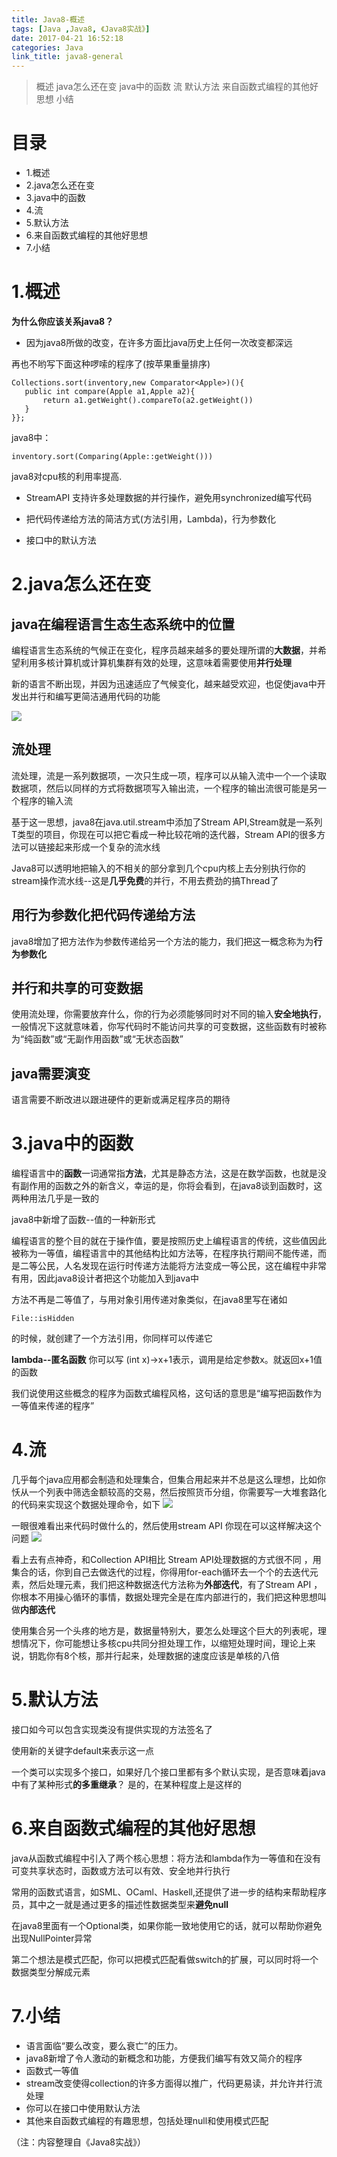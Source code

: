 ```yaml
---
title: Java8-概述
tags: [Java ,Java8, 《Java8实战》]
date: 2017-04-21 16:52:18
categories: Java
link_title: java8-general
---
```

> 概述 java怎么还在变 java中的函数 流  默认方法 来自函数式编程的其他好思想 小结

<!--more-->

# 目录
- 1.概述 
- 2.java怎么还在变
- 3.java中的函数
- 4.流
- 5.默认方法
- 6.来自函数式编程的其他好思想
- 7.小结



# 1.概述
**为什么你应该关系java8？**
- 因为java8所做的改变，在许多方面比java历史上任何一次改变都深远

再也不哟写下面这种啰嗦的程序了(按苹果重量排序)
```
Collections.sort(inventory,new Comparator<Apple>)(){
   public int compare(Apple a1,Apple a2){
       return a1.getWeight().compareTo(a2.getWeight())
   } 
}};
```
java8中：
```
inventory.sort(Comparing(Apple::getWeight()))
```
java8对cpu核的利用率提高.
- StreamAPI
支持许多处理数据的并行操作，避免用synchronized编写代码

- 把代码传递给方法的简洁方式(方法引用，Lambda)，行为参数化
- 接口中的默认方法

# 2.java怎么还在变
## java在编程语言生态生态系统中的位置
编程语言生态系统的气候正在变化，程序员越来越多的要处理所谓的**大数据**，并希望利用多核计算机或计算机集群有效的处理，这意味着需要使用**并行处理**

新的语言不断出现，并因为迅速适应了气候变化，越来越受欢迎，也促使java中开发出并行和编写更简洁通用代码的功能

![](java8-general/01.png)

## 流处理
流处理，流是一系列数据项，一次只生成一项，程序可以从输入流中一个一个读取数据项，然后以同样的方式将数据项写入输出流，一个程序的输出流很可能是另一个程序的输入流

基于这一思想，java8在java.util.stream中添加了Stream API,Stream<T>就是一系列T类型的项目，你现在可以把它看成一种比较花哨的迭代器，Stream API的很多方法可以链接起来形成一个复杂的流水线

Java8可以透明地把输入的不相关的部分拿到几个cpu内核上去分别执行你的stream操作流水线--这是**几乎免费**的并行，不用去费劲的搞Thread了

## 用行为参数化把代码传递给方法
java8增加了把方法作为参数传递给另一个方法的能力，我们把这一概念称为为**行为参数化**

## 并行和共享的可变数据
使用流处理，你需要放弃什么，你的行为必须能够同时对不同的输入**安全地执行**，一般情况下这就意味着，你写代码时不能访问共享的可变数据，这些函数有时被称为“纯函数”或“无副作用函数”或“无状态函数”

## java需要演变
语言需要不断改进以跟进硬件的更新或满足程序员的期待

# 3.java中的函数
编程语言中的**函数**一词通常指**方法**，尤其是静态方法，这是在数学函数，也就是没有副作用的函数之外的新含义，幸运的是，你将会看到，在java8谈到函数时，这两种用法几乎是一致的

java8中新增了函数--值的一种新形式

编程语言的整个目的就在于操作值，要是按照历史上编程语言的传统，这些值因此被称为一等值，编程语言中的其他结构比如方法等，在程序执行期间不能传递，而是二等公民，人名发现在运行时传递方法能将方法变成一等公民，这在编程中非常有用，因此java8设计者把这个功能加入到java中

方法不再是二等值了，与用对象引用传递对象类似，在java8里写在诸如
```
File::isHidden
```
的时候，就创建了一个方法引用，你同样可以传递它

**lambda--匿名函数**
你可以写 (int x)->x+1表示，调用是给定参数x。就返回x+1值的函数

我们说使用这些概念的程序为函数式编程风格，这句话的意思是“编写把函数作为一等值来传递的程序”

# 4.流
几乎每个java应用都会制造和处理集合，但集合用起来并不总是这么理想，比如你㤇从一个列表中筛选金额较高的交易，然后按照货币分组，你需要写一大堆套路化的代码来实现这个数据处理命令，如下
![](java8-general/02.png)

一眼很难看出来代码时做什么的，然后使用stream API 你现在可以这样解决这个问题
![](java8-general/03.png)

看上去有点神奇，和Collection API相比 Stream API处理数据的方式很不同 ，用集合的话，你到自己去做迭代的过程，你得用for-each循环去一个个的去迭代元素，然后处理元素，我们把这种数据迭代方法称为**外部迭代**，有了Stream API ，你根本不用操心循环的事情，数据处理完全是在库内部进行的，我们把这种思想叫做**内部迭代**

使用集合另一个头疼的地方是，数据量特别大，要怎么处理这个巨大的列表呢，理想情况下，你可能想让多核cpu共同分担处理工作，以缩短处理时间，理论上来说，钥匙你有8个核，那并行起来，处理数据的速度应该是单核的八倍

# 5.默认方法
接口如今可以包含实现类没有提供实现的方法签名了

使用新的关键字default来表示这一点

一个类可以实现多个接口，如果好几个接口里都有多个默认实现，是否意味着java中有了某种形式**的多重继承**？ 是的，在某种程度上是这样的

# 6.来自函数式编程的其他好思想
java从函数式编程中引入了两个核心思想：将方法和lambda作为一等值和在没有可变共享状态时，函数或方法可以有效、安全地并行执行

常用的函数式语言，如SML、OCaml、Haskell,还提供了进一步的结构来帮助程序员，其中之一就是通过更多的描述性数据类型来**避免null**

在java8里面有一个Optional<T>类，如果你能一致地使用它的话，就可以帮助你避免出现NullPointer异常

第二个想法是模式匹配，你可以把模式匹配看做switch的扩展，可以同时将一个数据类型分解成元素

# 7.小结
- 语言面临“要么改变，要么衰亡”的压力。
- java8新增了令人激动的新概念和功能，方便我们编写有效又简介的程序
- 函数式一等值
- stream改变使得collection的许多方面得以推广，代码更易读，并允许并行流处理
- 你可以在接口中使用默认方法
- 其他来自函数式编程的有趣思想，包括处理null和使用模式匹配

（注：内容整理自《Java8实战》）